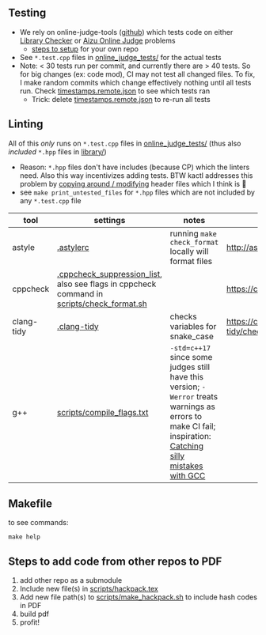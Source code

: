 ## Testing
- We rely on online-judge-tools ([github](https://github.com/online-judge-tools/verification-helper)) which tests code on either [Library Checker](https://judge.yosupo.jp/) or [Aizu Online Judge](https://onlinejudge.u-aizu.ac.jp/courses/list) problems
  - [steps to setup](https://online-judge-tools.github.io/verification-helper/installer.html) for your own repo
- See `*.test.cpp` files in [online_judge_tests/](online_judge_tests/) for the actual tests
- Note: < 30 tests run per commit, and currently there are > 40 tests. So for big changes (ex: code mod), CI may not test all changed files. To fix, I make random commits which change effectively nothing until all tests run. Check [timestamps.remote.json](../.verify-helper/timestamps.remote.json) to see which tests ran
  - Trick: delete [timestamps.remote.json](../.verify-helper/timestamps.remote.json) to re-run all tests

## Linting
All of this *only* runs on `*.test.cpp` files in [online_judge_tests/](online_judge_tests/) (thus also *included* `*.hpp` files in [library/](../library/))
  - Reason: `*.hpp` files don't have includes (because CP) which the linters need. Also this way incentivizes adding tests. BTW kactl addresses this problem by [copying around / modifying](https://github.com/kth-competitive-programming/kactl/blob/main/doc/scripts/test-compiles.sh)  header files which I think is :vomiting_face:
  - see `make print_untested_files` for `*.hpp` files which are not included by any `*.test.cpp` file


tool | settings | notes | wiki
--- | --- | --- | ---
astyle | [.astylerc](.astylerc) | running `make check_format` locally will format files | http://astyle.sourceforge.net/astyle.html
cppcheck | [.cppcheck_suppression_list](.cppcheck_suppression_list), also see flags in cppcheck command in [scripts/check_format.sh](scripts/check_format.sh) | | https://cppcheck.sourceforge.io/
clang-tidy | [.clang-tidy](.clang-tidy) | checks variables for snake_case | https://clang.llvm.org/extra/clang-tidy/checks/list.html
g++ | [scripts/compile_flags.txt](scripts/compile_flags.txt) | `-std=c++17` since some judges still have this version; `-Werror` treats warnings as errors to make CI fail; inspiration: [Catching silly mistakes with GCC](https://codeforces.com/blog/entry/15547) |

## Makefile
to see commands:
```
make help
```
## Steps to add code from other repos to PDF
1. add other repo as a submodule
2. Include new file(s) in [scripts/hackpack.tex](scripts/hackpack.tex)
3. Add new file path(s) to [scripts/make_hackpack.sh](scripts/make_hackpack.sh) to include hash codes in PDF
4. build pdf
5. profit!
